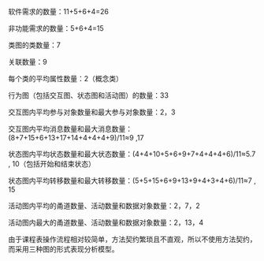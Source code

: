 软件需求的数量：11+5+6+4=26

非功能需求的数量：5+6+4=15

类图的类数量：7

关联数量：9

每个类的平均属性数量：2（概念类）

行为图（包括交互图、状态图和活动图）的数量：33

交互图内平均参与对象数量和最大参与对象数量：2，3

交互图内平均消息数量和最大消息数量：(8+7+15+6+13+17+14+4+4+4+9)/11≈9 ,17

状态图内平均状态数量和最大状态数量：(4+4+10+5+6+9+7+4+4+4+6)/11≈5.7 , 10（包括开始和结束状态）

状态图内平均转移数量和最大转移数量：(5+5+15+6+9+13+9+4+3+4+6)/11≈7 ,  15

活动图内平均的甬道数量、活动数量和数据对象数量：2，7，2

活动图内最大的甬道数量、活动数量和数据对象数量：2，13，4

由于课程表操作流程相对较简单，方法契约繁琐且不直观，所以不使用方法契约，而采用三种图的形式表现分析模型。

